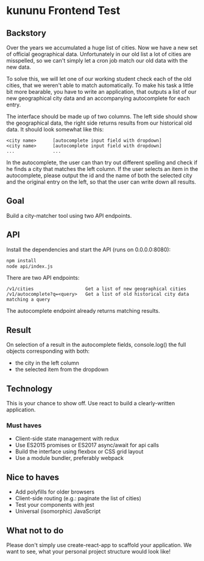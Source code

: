 # kununu Frontend Test

## Backstory

Over the years we accumulated a huge list of cities. Now we have a new set of official geographical data. Unfortunately in our old list a lot of cities are misspelled, so we can't simply let a cron job match our old data with the new data.

To solve this, we will let one of our working student check each of the old cities, that we weren't able to match automatically. To make his task a little bit more bearable, you have to write an application, that outputs a list of our new geographical city data and an accompanying autocomplete for each entry.

The interface should be made up of two columns. The left side should show the geographical data, the right side returns results from our historical old data. It should look somewhat like this:

```
<city name>      [autocomplete input field with dropdown]
<city name>      [autocomplete input field with dropdown]
...              ...
```

In the autocomplete, the user can than try out different spelling and check if he finds a city that matches the left column. If the user selects an item in the autocomplete, please output the id and the name of both the selected city and the original entry on the left, so that the user can write down all results.

## Goal

Build a city-matcher tool using two API endpoints.

## API

Install the dependencies and start the API (runs on 0.0.0.0:8080):

```sh
npm install
node api/index.js
```

There are two API endpoints:

```
/v1/cities                   Get a list of new geographical cities
/v1/autocomplete?q=<query>   Get a list of old historical city data matching a query
```

The autocomplete endpoint already returns matching results.

## Result

On selection of a result in the autocomplete fields, console.log() the full objects corresponding with both:

- the city in the left column
- the selected item from the dropdown

## Technology

This is your chance to show off. Use react to build a clearly-written application.

### Must haves

- Client-side state management with redux
- Use ES2015 promises or ES2017 async/await for api calls
- Build the interface using flexbox or CSS grid layout
- Use a module bundler, preferably webpack

## Nice to haves

- Add polyfills for older browsers
- Client-side routing (e.g.: paginate the list of cities)
- Test your components with jest
- Universal (isomorphic) JavaScript

## What not to do

Please don't simply use create-react-app to scaffold your application. We want to see, what your personal project structure would look like!


